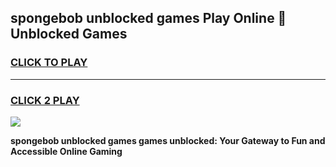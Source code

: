 
## spongebob unblocked games Play Online 👋 Unblocked Games
<h3>
<a href="https://premium.freeplayer.one?title=spongebob_unblocked_games&ref=19F">CLICK TO PLAY</a></h3>
<hr>

<h3>
<a href="https://premium.freeplayer.one?title=spongebob_unblocked_games&ref=19F">CLICK 2 PLAY</a>
  
</h3>

<a href="https://premium.freeplayer.one?title=spongebob_unblocked_games&ref=19F"><img src="https://clearcache.store/games.png"></a>


**spongebob unblocked games games unblocked: Your Gateway to Fun and Accessible Online Gaming**
